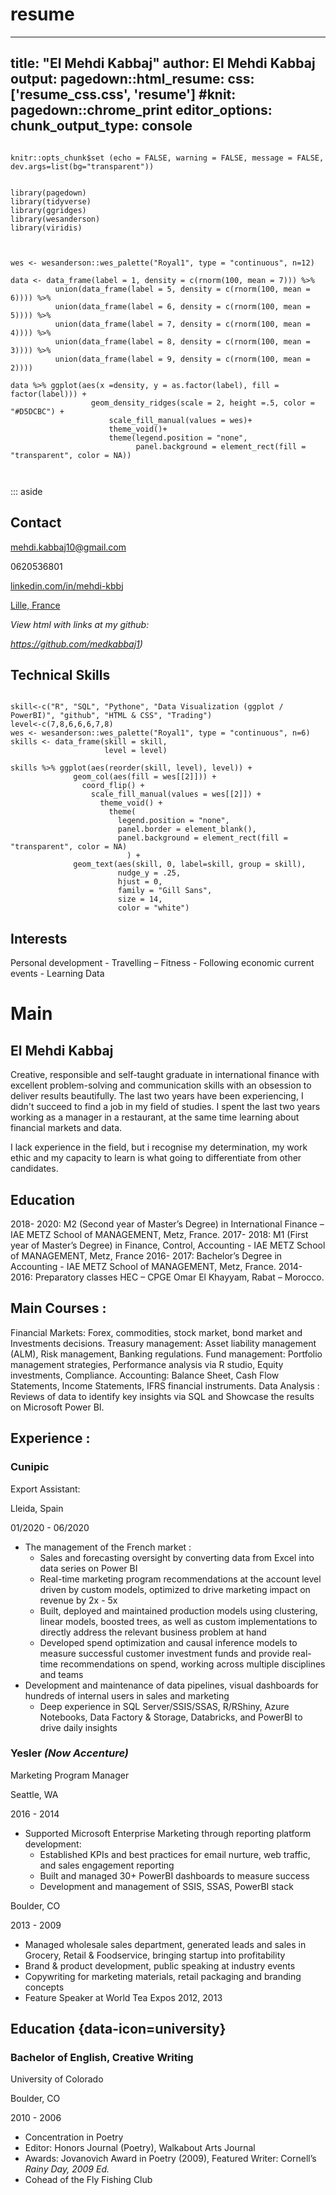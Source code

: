 # resume
---
title: "El Mehdi Kabbaj"
author: El Mehdi Kabbaj
output: 
  pagedown::html_resume:
    css: ['resume_css.css', 'resume']
#knit: pagedown::chrome_print
editor_options: 
  chunk_output_type: console
---

```{r global options, include = FALSE}

knitr::opts_chunk$set (echo = FALSE, warning = FALSE, message = FALSE, dev.args=list(bg="transparent"))

```

```{r libraries used }

library(pagedown)
library(tidyverse)
library(ggridges)
library(wesanderson)
library(viridis)

```


<div class = "densityplot">

```{r fun density plot, fig.height=.5, fig.width=2, fig.align='right'}
  
  
wes <- wesanderson::wes_palette("Royal1", type = "continuous", n=12)
       
data <- data_frame(label = 1, density = c(rnorm(100, mean = 7))) %>% 
          union(data_frame(label = 5, density = c(rnorm(100, mean = 6)))) %>% 
          union(data_frame(label = 6, density = c(rnorm(100, mean = 5)))) %>% 
          union(data_frame(label = 7, density = c(rnorm(100, mean = 4)))) %>% 
          union(data_frame(label = 8, density = c(rnorm(100, mean = 3)))) %>% 
          union(data_frame(label = 9, density = c(rnorm(100, mean = 2)))) 
  
data %>% ggplot(aes(x =density, y = as.factor(label), fill = factor(label))) + 
                  geom_density_ridges(scale = 2, height =.5, color = "#D5DCBC") + 
                      scale_fill_manual(values = wes)+
                      theme_void()+
                      theme(legend.position = "none",
                            panel.background = element_rect(fill = "transparent", color = NA))
  
  
```

</div>

::: aside

Contact 
--------------------------------------

<i class="fa fa-envelope"></i> mehdi.kabbaj10@gmail.com

<i class="fa fa-phone"></i> 0620536801

<i class="fa fa-linkedin"></i> <a href="https://www.linkedin.com/in/mehdi-kbbj">linkedin.com/in/mehdi-kbbj</a>

<!-- hope you like my joke -->
<i class="fa fa-map-marker-alt"></i> <a href="https://www.onzemondial.com/ligue-1/2020-2021/lille-les-images-folles-de-la-celebration-du-titre-avec-les-supporters-en-delire-629723">Lille, France</a>

<i>View html with links at my github: 

https://github.com/medkabbaj1) </i>



Technical Skills
---------------------------------------

```{r skill plot, fig.height=15, fig.width=10}

skill<-c("R", "SQL", "Pythone", "Data Visualization (ggplot / PowerBI)", "github", "HTML & CSS", "Trading")
level<-c(7,8,6,6,6,7,8)
wes <- wesanderson::wes_palette("Royal1", type = "continuous", n=6)
skills <- data_frame(skill = skill,
                     level = level)
                     
skills %>% ggplot(aes(reorder(skill, level), level)) + 
              geom_col(aes(fill = wes[[2]])) + 
                coord_flip() +
                  scale_fill_manual(values = wes[[2]]) +
                    theme_void() +
                      theme(
                        legend.position = "none",
                        panel.border = element_blank(),
                        panel.background = element_rect(fill = "transparent", color = NA)
                          ) +
              geom_text(aes(skill, 0, label=skill, group = skill),
                        nudge_y = .25,
                        hjust = 0,
                        family = "Gill Sans",
                        size = 14,
                        color = "white")
```



Interests
---------------------------------------

Personal development - Travelling – Fitness - Following economic current events - Learning Data




Main
=======================================

El Mehdi Kabbaj
---------------------------------------

Creative, responsible and self-taught graduate in international finance with excellent problem-solving and communication skills with an obsession to deliver results beautifully. The last two years have been experiencing, I didn't succeed to find a job in my field of studies. I spent the last two years working as a manager in a restaurant, at the same time learning about financial markets and data.

I lack experience in the field, but i recognise my determination, my work ethic and my capacity to learn is what going to differentiate from other candidates.

Education
--------------------------------------------------------------------------------

2018- 2020: M2 (Second year of Master’s Degree) in International Finance – IAE METZ School of MANAGEMENT, Metz, France.
2017- 2018: M1 (First year of Master’s Degree) in Finance, Control, Accounting - IAE METZ School of MANAGEMENT, Metz, France
2016- 2017: Bachelor’s Degree in Accounting - IAE METZ School of MANAGEMENT, Metz, France.
2014- 2016: Preparatory classes HEC – CPGE Omar El Khayyam, Rabat – Morocco.

Main Courses : 
--------------------------------------------------------------------------------

Financial Markets: Forex, commodities, stock market, bond market and Investments decisions.
Treasury management: Asset liability management (ALM), Risk management, Banking regulations.
Fund management: Portfolio management strategies, Performance analysis via R studio, Equity investments, Compliance.
Accounting: Balance Sheet, Cash Flow Statements, Income Statements, IFRS financial instruments.
Data Analysis : Reviews of data to identify key insights via SQL and Showcase the results on Microsoft Power BI.

Experience : 
--------------------------------------------------------------------------------
### <i class="fa fa-chart-area"></i> Cunipic

Export Assistant: 

Lleida, Spain

01/2020 - 06/2020

- The management of the French market :
  + Sales and forecasting oversight by converting data from Excel into data series on Power BI
  + Real-time marketing program recommendations at the account level driven by custom models, optimized to drive marketing impact on revenue by 2x - 5x
  + Built, deployed and maintained production models using clustering, linear models, boosted trees, as well as custom implementations to directly address the relevant business problem at hand
  + Developed spend optimization and causal inference models to measure successful customer investment funds and provide real-time recommendations on spend, working across multiple disciplines and teams
- Development and maintenance of data pipelines, visual dashboards for hundreds of internal users in sales and marketing
  + Deep experience in SQL Server/SSIS/SSAS, R/RShiny, Azure Notebooks, Data Factory & Storage, Databricks, and PowerBI to drive daily insights


### <i class="fa fa-chart-area"></i> Yesler <i>(Now Accenture)</i>

Marketing Program Manager

Seattle, WA

2016 - 2014

- Supported Microsoft Enterprise Marketing through reporting platform development:
  + Established KPIs and best practices for email nurture, web traffic, and sales engagement reporting
  + Built and managed 30+ PowerBI dashboards to measure success
  + Development and management of SSIS, SSAS, PowerBI stack


Boulder, CO

2013 - 2009

- Managed wholesale sales department, generated leads and sales in Grocery, Retail & Foodservice, bringing startup into profitability
- Brand & product development, public speaking at industry events
- Copywriting for marketing materials, retail packaging and branding concepts
- Feature Speaker at World Tea Expos 2012, 2013

Education {data-icon=university}
--------------------------------------------------------------------------------

### <i class = "fa fa-pen-fancy"></i> Bachelor of English, Creative Writing

University of Colorado

Boulder, CO

2010 - 2006

- Concentration in Poetry
- Editor: Honors Journal (Poetry), Walkabout Arts Journal
- Awards: Jovanovich Award in Poetry (2009), Featured Writer: Cornell’s <i>Rainy Day, 2009 Ed.</i>
- Cohead of the Fly Fishing Club
